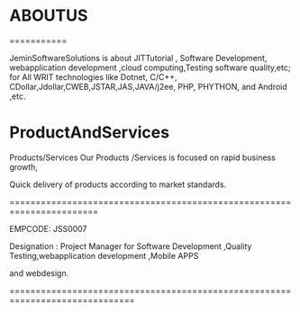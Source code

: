 # ABOUTUS
===========

JeminSoftwareSolutions  is about  JITTutorial , Software Development, webapplication development ,cloud computing,Testing  software quality,etc;  for  All  WRIT  technologies  like Dotnet, C/C++, CDollar,Jdollar,CWEB,JSTAR,JAS,JAVA/j2ee, PHP, PHYTHON, and  Android ,etc.



ProductAndServices
==================

Products/Services Our Products /Services is focused on rapid business growth,

Quick delivery of products according to market standards.

=======================================================================

EMPCODE: JSS0007

Designation : Project Manager  for  Software  Development ,Quality  Testing,webapplication development ,Mobile APPS

and  webdesign.

==============================================================================
